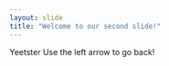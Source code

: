 ```yaml
---
layout: slide
title: "Welcome to our second slide!"
---
```

Yeetster
Use the left arrow to go back!
